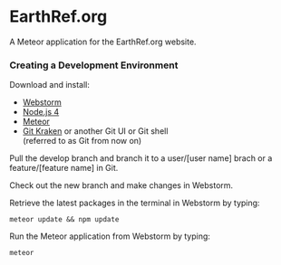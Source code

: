 # EarthRef.org

A Meteor application for the EarthRef.org website.

### Creating a Development Environment

Download and install:
- [Webstorm](https://www.jetbrains.com/webstorm/download/)
- [Node.js 4](https://nodejs.org/dist/latest-v4.x/)
- [Meteor](https://www.meteor.com/install)
- [Git Kraken](https://www.gitkraken.com/download) or another Git UI or Git shell  
(referred to as Git from now on)

Pull the develop branch and branch it to a user/[user name] brach or a feature/[feature name] in Git.

Check out the new branch and make changes in Webstorm.

Retrieve the latest packages in the terminal in Webstorm by typing:

```meteor update && npm update```

Run the Meteor application from Webstorm by typing:

```meteor```
